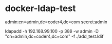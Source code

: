 # docker-ldap-test
admin:cn=admin,dc=coder4,dc=com
secret:admin

ldapadd -h 192.168.99.100 -p 389 -w admin -D "cn=admin,dc=coder4,dc=com" -f ./add_test.ldif
